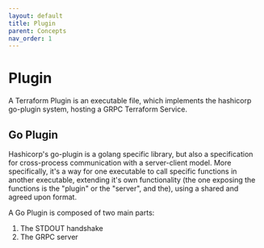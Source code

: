 ```yaml
---
layout: default
title: Plugin
parent: Concepts
nav_order: 1
---
```

# Plugin

A Terraform Plugin is an executable file, which implements the hashicorp go-plugin system, hosting a GRPC Terraform Service.

## Go Plugin
Hashicorp's go-plugin is a golang specific library, but also a specification for cross-process communication with a server-client model. More specifically, it's a way for one executable to call specific functions in another executable, extending it's own functionality (the one exposing the functions is the "plugin" or the "server", and the), using a shared and agreed upon format.

A Go Plugin is composed of two main parts:

1. The STDOUT handshake
2. The GRPC server
